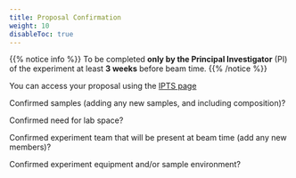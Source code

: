 ```yaml
---
title: Proposal Confirmation
weight: 10
disableToc: true
---
```


{{% notice info %}}
To be completed **only by the Principal Investigator** (PI) of the experiment at least **3 weeks** before beam time.
{{% /notice %}}

You can access your proposal using the [IPTS page](https://extidp.ornl.gov/idp/SSO.saml2?SAMLRequest=hZJfb4IwFMW%2FCuk7IAjTNUACiImJ%2BxPZ9rCXpcHrbAJt11uc%2B%2FYrmE334p6a3p7T%2Bzu3TZB1raJ5b%2FZiAx89oHGOXSuQjgcp6bWgkiFHKlgHSE1D6%2FxuTUNvQpWWRjayJReW6w6GCNpwKYizWqTkLYiKqMiLOFjOgqqYVmU8m1fTMq6q%2FGZ%2BG0TEeQGNVp8Sa7cmxB5WAg0TxpYmwcwNQjcMn8KARjEN56%2FEWdgMXDAzuvbGKKS%2BD0fDt8qTWrTeuzz4duPX9YM3IIfEKaVAGK68Bt%2BcRLTptbaryzvV8oYb4iylbmCcYUp2rEUYSB9tWH6A30r%2Bk31o1nega9AH3sDzZn3mRIFMqcCz6xm2g7aVwlcSzQZQDRgkSwZ0Og5EZ9fsiX%2BpTE4Pfm%2FTrRaP0gb4GvA79k%2F4ocK37m6UUqOZQG6HYGNZts9SAzM2qtE9ED87tfz7rbJv&RelayState=https%3A%2F%2Fsnsapp1.sns.ornl.gov%2Fxprod%2Ff%3Fp%3D100%3A1)

<i class='fa fa-square-o'></i> Confirmed samples (adding any new samples, and including composition)?

<i class='fa fa-square-o'></i> Confirmed need for lab space?

<i class='fa fa-square-o'></i> Confirmed experiment team that will be present at beam time (add any new members)?

<i class='fa fa-square-o'></i> Confirmed experiment equipment and/or sample environment?



